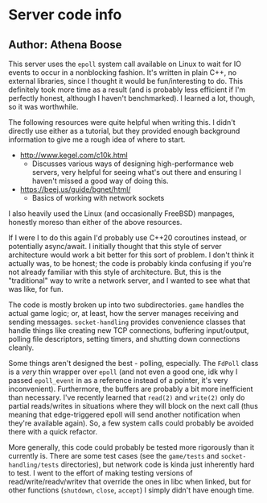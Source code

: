 # Server code info

## Author: Athena Boose

This server uses the `epoll` system call available on Linux to wait for IO events to occur in a nonblocking fashion.
It's written in plain C++, no external libraries, since I thought it would be fun/interesting to do.
This definitely took more time as a result (and is probably less efficient if I'm perfectly honest, although I haven't benchmarked).
I learned a lot, though, so it was worthwhile.

The following resources were quite helpful when writing this.
I didn't directly use either as a tutorial, but they provided enough background information to give me a rough idea of where to start.

- <http://www.kegel.com/c10k.html>
    - Discusses various ways of designing high-performance web servers, very helpful for seeing what's out there and ensuring I haven't missed a good way of doing this.
- <https://beej.us/guide/bgnet/html/> 
    - Basics of working with network sockets

I also heavily used the Linux (and occasionally FreeBSD) manpages, honestly moreso than either of the above resources.

If I were I to do this again I'd probably use C++20 coroutines instead, or potentially async/await.
I initially thought that this style of server architecture would work a bit better for this sort of problem.
I don't think it actually was, to be honest; the code is probably kinda confusing if you're not already familiar with this style of architecture.
But, this is the "traditional" way to write a network server, and I wanted to see what that was like, for fun.

The code is mostly broken up into two subdirectories.
`game` handles the actual game logic; or, at least, how the server manages receiving and sending messages.
`socket-handling` provides convenience classes that handle things like creating new TCP connections, buffering input/output, polling file descriptors, setting timers, and shutting down connections cleanly.

Some things aren't designed the best - polling, especially.
The `FdPoll` class is a *very* thin wrapper over `epoll` (and not even a good one, idk why I passed `epoll_event` in as a reference instead of a pointer, it's very inconvenient).
Furthermore, the buffers are probably a bit more inefficient than necessary.
I've recently learned that `read(2)` and `write(2)` only do partial reads/writes in situations where they will block on the next call (thus meaning that edge-triggered epoll will send another notification when they're available again).
So, a few system calls could probably be avoided there with a quick refactor.

More generally, this code could probably be tested more rigorously than it currently is.
There are some test cases (see the `game/tests` and `socket-handling/tests` directories), but network code is kinda just inherently hard to test.
I went to the effort of making testing versions of read/write/readv/writev that override the ones in libc when linked, but for other functions (`shutdown`, `close`, `accept`) I simply didn't have enough time.



